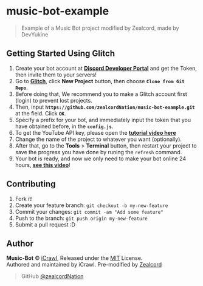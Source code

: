# music-bot-example

> Example of a Music Bot project modified by Zealcord, made by DevYukine

## Getting Started Using Glitch

1.  Create your bot account at **[Discord Developer Portal](https://discordapp.com/developers)** and get the Token, then invite them to your servers!
2.  Go to **[Glitch](https://glitch.com)**, click **New Project** button, then choose **`Clone from Git Repo`**.
3.  Before doing that, We recommend you to make a Glitch account first (login) to prevent lost projects.
4.  Then, input **`https://github.com/zealcordNation/music-bot-example.git`** at the field. Click **`OK`**.
5.  Specify a prefix for your bot, and immediately input the token that you have obtained before, in the **`config.js`**.
6.  To get the YouTube API key, please open the **[tutorial video here](https://youtu.be/3jZ5vnv-LZc?t=7)**
7.  Change the name of the project to whatever you want (optionally).
8.  After that, go to the **Tools** > **Terminal** button, then restart your project to save the progress you have done by runing the `refresh` command.
9.  Your bot is ready, and now we only need to make your bot online 24 hours, **[see this video](https://youtu.be/-5ptk-Klfcw?t=69)**!

## Contributing

1.  Fork it!
2.  Create your feature branch: `git checkout -b my-new-feature`
3.  Commit your changes: `git commit -am "Add some feature"`
4.  Push to the branch: `git push origin my-new-feature`
5.  Submit a pull request :D

## Author

**Music-Bot** © [iCrawl](https://github.com/iCrawl), Released under the [MIT](https://github.com/zealcordNation/music-bot-example/blob/master/LICENSE.md) License.<br>
Authored and maintained by iCrawl. Pre-modified by [Zealcord](https://github.com/zealcordNation)

> GitHub [@zealcordNation](https://github.com/zealcordNation)
